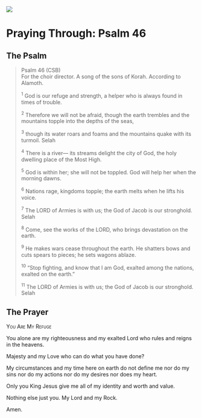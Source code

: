 <img class="intro-right" src="/images/art-paris-psalter.jpg">

# Praying Through: Psalm 46

## The Psalm

>Psalm 46 (CSB)  
><sup></sup> For the choir director. A song of the sons of Korah. According to Alamoth. 
>
><sup>1</sup> God is our refuge and strength, a helper who is always found in times of trouble. 
>
><sup>2</sup> Therefore we will not be afraid, though the earth trembles and the mountains topple into the depths of the seas, 
>
><sup>3</sup> though its water roars and foams and the mountains quake with its turmoil. Selah 
>
><sup>4</sup> There is a river— its streams delight the city of God, the holy dwelling place of the Most High. 
>
><sup>5</sup> God is within her; she will not be toppled. God will help her when the morning dawns. 
>
><sup>6</sup> Nations rage, kingdoms topple; the earth melts when he lifts his voice. 
>
><sup>7</sup> The LORD of Armies is with us; the God of Jacob is our stronghold. Selah 
>
><sup>8</sup> Come, see the works of the LORD, who brings devastation on the earth. 
>
><sup>9</sup> He makes wars cease throughout the earth. He shatters bows and cuts spears to pieces; he sets wagons ablaze. 
>
><sup>10</sup> “Stop fighting, and know that I am God, exalted among the nations, exalted on the earth.” 
>
><sup>11</sup> The LORD of Armies is with us; the God of Jacob is our stronghold. Selah

## The Prayer

<div style="font-variant: small-caps;">
You Are My Refuge
</div>

You alone
  are my righteousness
  and my exalted Lord
  who rules and reigns in the heavens.

Majesty
  and my Love
  who can do what you have done?

My circumstances
  and my time here on earth
  do not define me
  nor do my sins
  nor do my actions
  nor do my desires
  nor does my heart.

Only you
  King Jesus
  give me all of my identity
  and worth
  and value.

Nothing else
  just you.
  My Lord and my Rock.

Amen.

